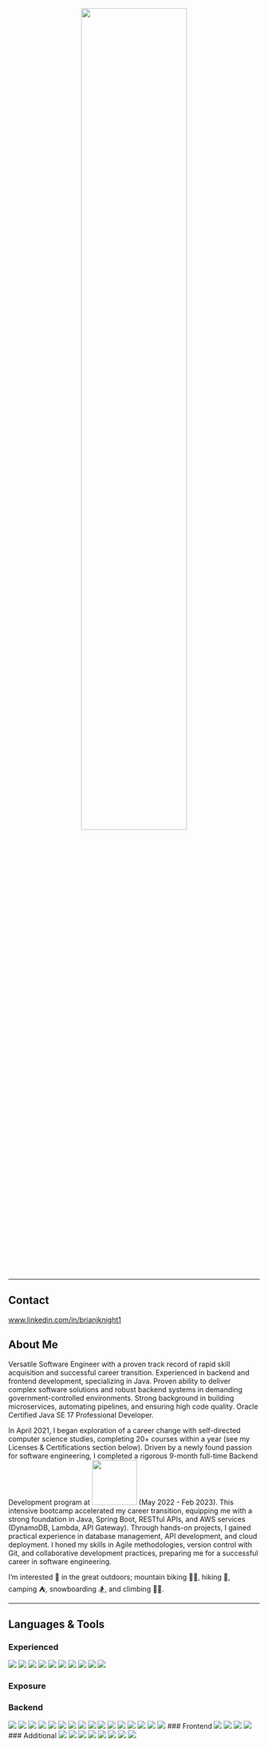 <div align="center"> 
<img src=https://user-images.githubusercontent.com/92756599/205699837-266a97d4-570e-4d59-a77f-9dda428f4795.gif style="width:65%;margin-left:auto;margin-right:auto">
</div>

---
## Contact
www.linkedin.com/in/brianjknight1

## About Me
Versatile Software Engineer with a proven track record of rapid skill acquisition and successful career transition. Experienced in backend and frontend development, specializing in Java. Proven ability to deliver complex software solutions and robust backend systems in demanding government-controlled environments. Strong background in building microservices, automating pipelines, and ensuring high code quality. Oracle Certified Java SE 17 Professional Developer.

In April 2021, I began exploration of a career change with self-directed computer science studies, completing 20+ courses within a year (see my Licenses & Certifications section below). Driven by a newly found passion for software engineering, I completed a rigorous 9-month full-time Backend Development program at [<img src="https://user-images.githubusercontent.com/92756599/194363668-e035a8ce-e9f1-4902-8d11-74987025eb0a.png" width="90">](https://www.bloomtech.com/courses/backend-development) (May 2022 - Feb 2023). This intensive bootcamp accelerated my career transition, equipping me with a strong foundation in Java, Spring Boot, RESTful APIs, and AWS services (DynamoDB, Lambda, API Gateway). Through hands-on projects, I gained practical experience in database management, API development, and cloud deployment. I honed my skills in Agile methodologies, version control with Git, and collaborative development practices, preparing me for a successful career in software engineering.

I’m interested 👀 in the great outdoors; mountain biking 🚵‍♂️, hiking 🥾, camping ⛺, snowboarding 🏂, and climbing 🧗‍♂️.
  
---

## Languages & Tools
### Experienced
<img src="https://img.shields.io/badge/Java-%23ED8B00.svg?style=for-the-badge&logo=Java&logoColor=white">  <img src="https://img.shields.io/badge/PySpark-%23E25A1C.svg?style=for-the-badge&logo=apachespark&logoColor=white">  <img src="https://img.shields.io/badge/Python-%233776AB.svg?style=for-the-badge&logo=python&logoColor=white">  <img src="https://img.shields.io/badge/JUnit-ECC510.svg?style=for-the-badge&logo=junit&logocolor=white">  <img src="https://img.shields.io/badge/Mockito-DCE53C.svg?style=for-the-badge&logo=Mockito&logocolor=white">  <img src="https://img.shields.io/badge/REST%20APIs-F563FE.svg?style=for-the-badge&logoColor=white">  <img src="https://img.shields.io/badge/Spring%20Boot-%236AB74A.svg?style=for-the-badge&logo=Spring&logoColor=white">  <img src="https://img.shields.io/badge/HTML-A1581B.svg?style=for-the-badge&logo=HTML5&logocolor=white">  <img src="https://img.shields.io/badge/CSS-E66CF2.svg?style=for-the-badge&logo=CSS&logocolor=white">  <img src="https://img.shields.io/badge/JavaScript-F79015.svg?style=for-the-badge&logo=JavaScript&logocolor=white">  

### Exposure


### Backend

<img src="https://img.shields.io/badge/IntelliJ%20IDEA-F71F15.svg?style=for-the-badge&logo=intellij-idea&logoColor=white">  
<img src="https://img.shields.io/badge/Spring%20Boot-%236AB74A.svg?style=for-the-badge&logo=Spring&logoColor=white">  
<img src="https://img.shields.io/badge/RESTful%20APIs-F563FE.svg?style=for-the-badge&logo=REST&logoColor=white">  
<img src="https://img.shields.io/badge/PostgreSQL-4D73B6?style=for-the-badge&logo=postgresql&logoColor=white">  
<img src="https://img.shields.io/badge/AWS%20DynamoDB-4053D6?style=for-the-badge&logo=Amazon%20DynamoDB&logoColor=white">  
<img src="https://img.shields.io/badge/AWS%20Lambda-F68B1A.svg?style=for-the-badge&logo=awslambda&logoColor=white">  
<img src="https://img.shields.io/badge/AWS%20API%20Gateway-821BE7.svg?style=for-the-badge&logo=amazon-aws&logoColor=white">  
<img src="https://img.shields.io/badge/AWS%20CloudFormation-EF216C.svg?style=for-the-badge&logo=amazon-aws&logoColor=white">  
<img src="https://img.shields.io/badge/Gradle-06520A.svg?style=for-the-badge&logo=gradle&logoColor=white">  
<img src="https://img.shields.io/badge/JPA-BFAF67.svg?style=for-the-badge&logo=JakartaPersistence&logoColor=white">  
<img src="https://img.shields.io/badge/JSON-B0B0AD.svg?style=for-the-badge&logo=JSON&logoColor=white">  
<img src="https://img.shields.io/badge/Docker-2775E0.svg?style=for-the-badge&logo=Docker&logoColor=white"> 
<img src="https://img.shields.io/badge/Dagger-A15944.svg?style=for-the-badge&logo=Dagger&logocolor=white">  
<img src="https://img.shields.io/badge/JUnit-ECC510.svg?style=for-the-badge&logo=junit&logocolor=white">  
<img src="https://img.shields.io/badge/Mockito-DCE53C.svg?style=for-the-badge&logo=Mockito&logocolor=white">  
<img src="https://img.shields.io/badge/PlantUML-BD1327.svg?style=for-the-badge&logo=PlantUML&logocolor=white"> 
### Frontend
<img src="https://img.shields.io/badge/HTML-A1581B.svg?style=for-the-badge&logo=HTML&logocolor=white">  
<img src="https://img.shields.io/badge/CSS-E66CF2.svg?style=for-the-badge&logo=CSS&logocolor=white">  
<img src="https://img.shields.io/badge/JavaScript-F79015.svg?style=for-the-badge&logo=JavaScript&logocolor=white">  
<img src="https://img.shields.io/badge/Visual%20Studio%20Code-0078d7.svg?style=for-the-badge&logo=visual-studio-code&logoColor=white">  
### Additional
<img src="https://img.shields.io/badge/github-%234F4D4C.svg?style=for-the-badge&logo=github&logoColor=white"> 
 <img src="https://img.shields.io/badge/git-%23F05033.svg?style=for-the-badge&logo=git&logoColor=white">  
 <img src="https://img.shields.io/badge/Slack-4A154B?style=for-the-badge&logo=slack&logoColor=white">  
 <img src="https://img.shields.io/badge/Jira-0078d7.svg?style=for-the-badge&logo=Jira&logoColor=white">  
 <img src="https://img.shields.io/badge/Windows-0078d7?style=for-the-badge&logo=windows&logoColor=white">  
 <img src="https://img.shields.io/badge/Trello-0078d7.svg?style=for-the-badge&logo=Trello&logocolor=white">  
 <img src="https://img.shields.io/badge/Dynamics%20365-0078d7.svg?style=for-the-badge&logo=microsoft&logoColor=white">  
 <img src="https://img.shields.io/badge/SalesForce-0078d7.svg?style=for-the-badge&logo=salesforce&logoColor=white">   

<!---
brianjknight/brianjknight is a ✨ special ✨ repository because its `README.md` (this file) appears on your GitHub profile.
You can click the Preview link to take a look at your changes.
--->
